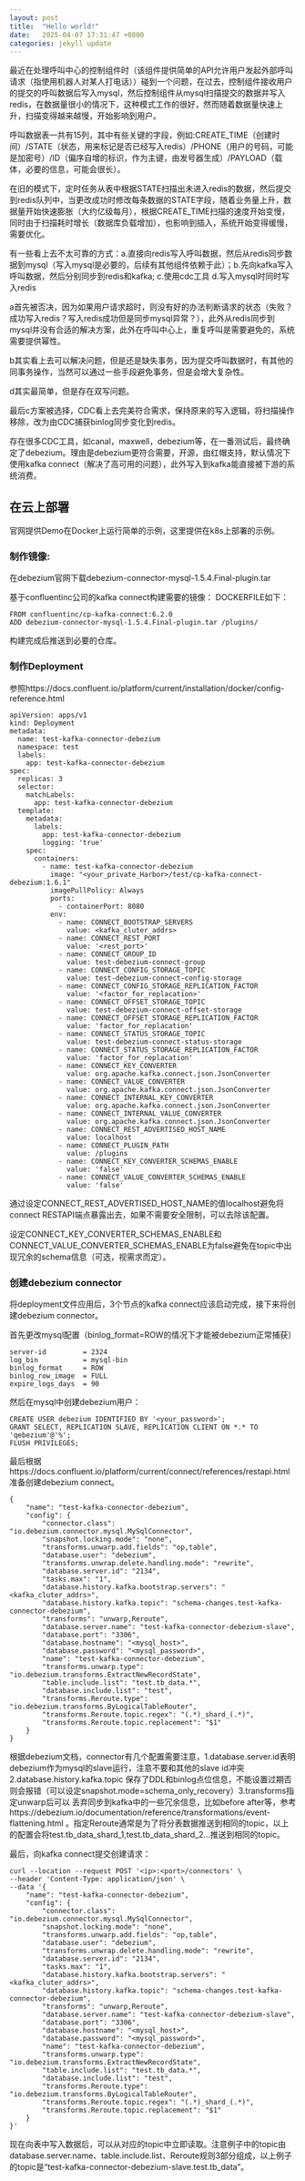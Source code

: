 ```yaml
---
layout: post
title:  "Hello world!"
date:   2025-04-07 17:31:47 +0800
categories: jekyll update
---
```


最近在处理呼叫中心的控制组件时（该组件提供简单的API允许用户发起外部呼叫请求（指使用机器人对某人打电话））碰到一个问题，在过去，控制组件接收用户的提交的呼叫数据后写入mysql，然后控制组件从mysql扫描提交的数据并写入redis，在数据量很小的情况下，这种模式工作的很好，然而随着数据量快速上升，扫描变得越来越慢，开始影响到用户。

呼叫数据表一共有15列，其中有些关键的字段，例如:CREATE_TIME（创建时间）/STATE（状态，用来标记是否已经写入redis）/PHONE（用户的号码，可能是加密号）/ID（偏序自增的标识，作为主键，由发号器生成）/PAYLOAD（载体，必要的信息，可能会很长）。

在旧的模式下，定时任务从表中根据STATE扫描出未进入redis的数据，然后提交到redis队列中，当更改成功时修改每条数据的STATE字段，随着业务量上升，数据量开始快速膨胀（大约亿级每月），根据CREATE_TIME扫描的速度开始变慢，同时由于扫描耗时增长（数据库负载增加），也影响到插入，系统开始变得缓慢，需要优化。

有一些看上去不太可靠的方式：a.直接向redis写入呼叫数据，然后从redis同步数据到mysql（写入mysql是必要的，后续有其他组件依赖于此）；b.先向kafka写入呼叫数据，然后分别同步到redis和kafka; c.使用cdc工具 d.写入mysql时同时写入redis

a首先被否决，因为如果用户请求超时，则没有好的办法判断请求的状态（失败？成功写入redis？写入redis成功但是同步mysql异常？），此外从redis同步到mysql并没有合适的解决方案，此外在呼叫中心上，重复呼叫是需要避免的，系统需要提供幂性。

b其实看上去可以解决问题，但是还是缺失事务，因为提交呼叫数据时，有其他的同事务操作，当然可以通过一些手段避免事务，但是会增大复杂性。

d其实最简单，但是存在双写问题。

最后c方案被选择，CDC看上去完美符合需求，保持原来的写入逻辑，将扫描操作移除，改为由CDC捕获binlog同步变化到redis。

存在很多CDC工具，如canal，maxwell，debezium等，在一番测试后，最终确定了debezium。理由是debezium更符合需要，开源，由红帽支持，默认情况下使用kafka connect（解决了高可用的问题），此外写入到kafka能直接被下游的系统消费。

## 在云上部署
官网提供Demo在Docker上运行简单的示例，这里提供在k8s上部署的示例。

### 制作镜像:
在debezium官网下载debezium-connector-mysql-1.5.4.Final-plugin.tar

基于confluentinc公司的kafka connect构建需要的镜像：
DOCKERFILE如下：
```
FROM confluentinc/cp-kafka-connect:6.2.0
ADD debezium-connector-mysql-1.5.4.Final-plugin.tar /plugins/

```
构建完成后推送到必要的仓库。

### 制作Deployment
参照https://docs.confluent.io/platform/current/installation/docker/config-reference.html

```
apiVersion: apps/v1
kind: Deployment
metadata:
  name: test-kafka-connector-debezium
  namespace: test
  labels:
    app: test-kafka-connector-debezium
spec:
  replicas: 3
  selector:
    matchLabels:
      app: test-kafka-connector-debezium
  template:
    metadata:
      labels:
        app: test-kafka-connector-debezium
        logging: 'true'
    spec:
      containers:
        - name: test-kafka-connector-debezium
          image: "<your_private_Harbor>/test/cp-kafka-connect-debezium:1.6.1"
          imagePullPolicy: Always
          ports:
            - containerPort: 8080
          env:
            - name: CONNECT_BOOTSTRAP_SERVERS
              value: <kafka_cluter_addrs>
            - name: CONNECT_REST_PORT
              value: '<rest_port>'
            - name: CONNECT_GROUP_ID
              value: test-debezium-connect-group
            - name: CONNECT_CONFIG_STORAGE_TOPIC
              value: test-debezium-connect-config-storage
            - name: CONNECT_CONFIG_STORAGE_REPLICATION_FACTOR
              value: '<factor_for_replacation>'
            - name: CONNECT_OFFSET_STORAGE_TOPIC
              value: test-debezium-connect-offset-storage
            - name: CONNECT_OFFSET_STORAGE_REPLICATION_FACTOR
              value: 'factor_for_replacation'
            - name: CONNECT_STATUS_STORAGE_TOPIC
              value: test-debezium-connect-status-storage
            - name: CONNECT_STATUS_STORAGE_REPLICATION_FACTOR
              value: 'factor_for_replacation'
            - name: CONNECT_KEY_CONVERTER
              value: org.apache.kafka.connect.json.JsonConverter
            - name: CONNECT_VALUE_CONVERTER
              value: org.apache.kafka.connect.json.JsonConverter
            - name: CONNECT_INTERNAL_KEY_CONVERTER
              value: org.apache.kafka.connect.json.JsonConverter
            - name: CONNECT_INTERNAL_VALUE_CONVERTER
              value: org.apache.kafka.connect.json.JsonConverter
            - name: CONNECT_REST_ADVERTISED_HOST_NAME
              value: localhost
            - name: CONNECT_PLUGIN_PATH
              value: /plugins
            - name: CONNECT_KEY_CONVERTER_SCHEMAS_ENABLE
              value: 'false'
            - name: CONNECT_VALUE_CONVERTER_SCHEMAS_ENABLE
              value: 'false'
```
通过设定CONNECT_REST_ADVERTISED_HOST_NAME的值localhost避免将connect RESTAPI端点暴露出去，如果不需要安全限制，可以去除该配置。

设定CONNECT_KEY_CONVERTER_SCHEMAS_ENABLE和CONNECT_VALUE_CONVERTER_SCHEMAS_ENABLE为false避免在topic中出现冗余的schema信息（可选，视需求而定）。

### 创建debezium connector
将deployment文件应用后，3个节点的kafka connect应该启动完成，接下来将创建debezium connector。

首先更改mysql配置（binlog_format=ROW的情况下才能被debezium正常捕获）
```
server-id         = 2324
log_bin           = mysql-bin
binlog_format     = ROW
binlog_row_image  = FULL
expire_logs_days  = 90
```

然后在mysql中创建debezium用户：
```
CREATE USER debezium IDENTIFIED BY '<your_password>';
GRANT SELECT, REPLICATION SLAVE, REPLICATION CLIENT ON *.* TO 'qebezium'@'%';
FLUSH PRIVILEGES;
```

最后根据https://docs.confluent.io/platform/current/connect/references/restapi.html
准备创建debezium connect。

```
{
    "name": "test-kafka-connector-debezium",
    "config": {
        "connector.class": "io.debezium.connector.mysql.MySqlConnector",
        "snapshot.locking.mode": "none",
        "transforms.unwarp.add.fields": "op,table",
        "database.user": "debezium",
        "transforms.unwrap.delete.handling.mode": "rewrite",
        "database.server.id": "2134",
        "tasks.max": "1",
        "database.history.kafka.bootstrap.servers": "<kafka_cluter_addrs>",
        "database.history.kafka.topic": "schema-changes.test-kafka-connector-debezium",
        "transforms": "unwarp,Reroute",
        "database.server.name": "test-kafka-connector-debezium-slave",
        "database.port": "3306",
        "database.hostname": "<mysql_host>",
        "database.password": "<mysql_password>",
        "name": "test-kafka-connector-debezium",
        "transforms.unwarp.type": "io.debezium.transforms.ExtractNewRecordState",
        "table.include.list": "test.tb_data.*",
        "database.include.list": "test",
        "transforms.Reroute.type": "io.debezium.transforms.ByLogicalTableRouter",
        "transforms.Reroute.topic.regex": "(.*)_shard_(.*)",
        "transforms.Reroute.topic.replacement": "$1"
    }
}
```
根据debezium文档，connector有几个配置需要注意，1.database.server.id表明debezium作为mysql的slave运行，注意不要和其他的slave id冲突 2.database.history.kafka.topic 保存了DDL和binlog点位信息，不能设置过期否则会报错（可以设定snapshot.mode=schema_only_recovery）3.transforms指定unwarp后可以
丢弃同步到kafka中的一些冗余信息，比如before after等，参考https://debezium.io/documentation/reference/transformations/event-flattening.html
。指定Reroute通常是为了将分表数据推送到相同的topic，以上的配置会将test.tb_data_shard_1,test.tb_data_shard_2...推送到相同的topic。

最后，向kafka connect提交创建请求：
```
curl --location --request POST '<ip>:<port>/connectors' \
--header 'Content-Type: application/json' \
--data '{
    "name": "test-kafka-connector-debezium",
    "config": {
        "connector.class": "io.debezium.connector.mysql.MySqlConnector",
        "snapshot.locking.mode": "none",
        "transforms.unwarp.add.fields": "op,table",
        "database.user": "debezium",
        "transforms.unwrap.delete.handling.mode": "rewrite",
        "database.server.id": "2134",
        "tasks.max": "1",
        "database.history.kafka.bootstrap.servers": "<kafka_cluter_addrs>",
        "database.history.kafka.topic": "schema-changes.test-kafka-connector-debezium",
        "transforms": "unwarp,Reroute",
        "database.server.name": "test-kafka-connector-debezium-slave",
        "database.port": "3306",
        "database.hostname": "<mysql_host>",
        "database.password": "<mysql_password>",
        "name": "test-kafka-connector-debezium",
        "transforms.unwarp.type": "io.debezium.transforms.ExtractNewRecordState",
        "table.include.list": "test.tb_data.*",
        "database.include.list": "test",
        "transforms.Reroute.type": "io.debezium.transforms.ByLogicalTableRouter",
        "transforms.Reroute.topic.regex": "(.*)_shard_(.*)",
        "transforms.Reroute.topic.replacement": "$1"
    }
}'
```

现在向表中写入数据后，可以从对应的topic中立即读取。注意例子中的topic由database.server.name、table.include.list、Reroute规则3部分组成，以上例子的topic是“test-kafka-connector-debezium-slave.test.tb_data”。






